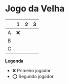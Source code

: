 # Jogo da Velha

|   | 1 | 2 | 3 |
|---|---|---|---|
| A |❌   |   |   |
| B |   |   |   |
| C |   |   |   |

**Legenda**

- ❌ Primeiro jogador 
- ⭕ Segundo jogador